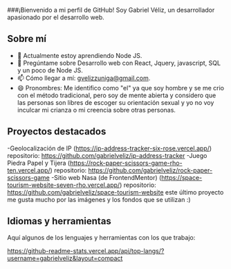 ###¡Bienvenido a mi perfil de GitHub! Soy Gabriel Véliz, un desarrollador apasionado por el desarrollo web.

## Sobre mí
- 🌱 Actualmente estoy aprendiendo Node JS.
- 💬 Pregúntame sobre Desarrollo web con React, Jquery, javascript, SQL y un poco de Node JS.
- 📫 Cómo llegar a mí: gvelizzuniga@gmail.com.
- 😄 Pronombres: Me identifico como "el" ya que soy hombre y se me crio con el método tradicional, pero soy de mente abierta y considero que las personas son libres de escoger su orientación sexual y yo no voy inculcar mi crianza o mi creencia sobre otras personas.

## Proyectos destacados
-Geolocalización de IP (https://ip-address-tracker-six-rose.vercel.app/) repositorio: https://github.com/gabrielveliz/ip-address-tracker
-Juego Piedra Papel y Tijera (https://rock-paper-scissors-game-rho-ten.vercel.app/) repositorio: https://github.com/gabrielveliz/rock-paper-scissors-game
-Sitio web Nasa (de FrontendMentor) (https://space-tourism-website-seven-rho.vercel.app/) repositorio: https://github.com/gabrielveliz/space-tourism-website
este último proyecto me gusta mucho por las imágenes y los fondos que se utilizan :)

## Idiomas y herramientas

Aquí algunos de los lenguajes y herramientas con los que trabajo:

https://github-readme-stats.vercel.app/api/top-langs/?username=gabrielveliz&layout=compact

